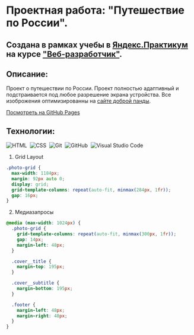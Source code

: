 # Проектная работа: "Путешествие по России".

## Создана в рамках учебы в [Яндекс.Практикум](https://praktikum.yandex.ru/) на курсе ["Веб-разработчик"](https://praktikum.yandex.ru/web/).


## Описание:

Проект о путешествии по России. Проект полностью адаптивный и подстраивается под любое разрешение экрана устройства.
Все изоброжения оптимизированны на [сайте доброй панды](https://tinypng.com).

[Посмотреть на GitHub Pages](https://sevamarkov88.github.io/russian-travel/)

## Технологии:
![HTML](https://img.shields.io/badge/-HTML-05122A?style=flat&logo=HTML5)&nbsp;
![CSS](https://img.shields.io/badge/-CSS-05122A?style=flat&logo=CSS3&logoColor=1572B6)&nbsp;
![Git](https://img.shields.io/badge/-Git-05122A?style=flat&logo=git)&nbsp;
![GitHub](https://img.shields.io/badge/-GitHub-05122A?style=flat&logo=github)&nbsp;
![Visual Studio Code](https://img.shields.io/badge/-Visual%20Studio%20Code-05122A?style=flat&logo=visual-studio-code&logoColor=007ACC)&nbsp;

1. Grid Layout
```css
.photo-grid {
  max-width: 1184px;
  margin: 92px auto 0;
  display: grid;
  grid-template-columns: repeat(auto-fit, minmax(284px, 1fr));
  gap: 16px;
}
```
2. Медиазапросы
```css
@media (max-width: 1024px) {
  .photo-grid {
    grid-template-columns: repeat(auto-fit, minmax(300px, 1fr));
    gap: 14px;
    margin-left: 48px;
  }

  .cover__title {
    margin-top: 195px;
  }

  .cover__subtitle {
    margin-bottom: 195px;
  }

  .footer {
    margin-left: 48px;
    margin-right: 48px;
  }
}
```
